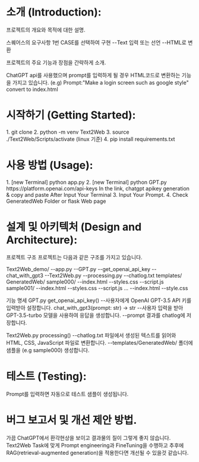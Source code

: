 <h1>소개 (Introduction):</h1>

  <p> 프로젝트의 개요와 목적에 대한 설명.</p>
    스퀘어스의 요구사항 1번 CASE를 선택하여 구현
      --Text 입력 또는 선언
      --HTML로 변환
  
  <p>프로젝트의 주요 기능과 장점을 간략하게 소개.</p>
    ChatGPT api를 사용했으며 prompt를 입력하게 될 경우 HTML코드로 변환하는 기능을 가지고 있습니다.
    (e.g) Prompt:"Make a login screen such as google style" convert to index.html 
  
<h1>시작하기 (Getting Started):</h1>
  1. git clone
  2. python -m venv Text2Web
  3. source ./Text2Web/Scripts/activate   (linux 기준)
  4. pip install requirements.txt
  
<h1> 사용 방법 (Usage): </h1>
  1. [new Terminal] python app.py
  2. [new Terminal] python GPT.py
     <a>https://platform.openai.com/api-keys</a>
     In the link, chatgpt apikey generation & copy and paste
     After Input Your Terminal
  3. Input Your Prompt.
  4. Check GeneratedWeb Folder or flask Web page 
<h1> 설계 및 아키텍처 (Design and Architecture):</h1>
  프로젝트 구조
  프로젝트는 다음과 같은 구조를 가지고 있습니다.

  Text2Web_demo/
    --app.py
    --GPT.py
      --get_openai_api_key
      --chat_with_gpt3
    --Text2Web.py
      --processing.py
    --chatlog.txt
    templates/
      GeneratedWeb/
        sample000/
          --index.html
          --styles.css
          --script.js
        sample001/
          --index.html
          --styles.css
          --script.js
        ...
      --index.html
      --style.css
 
기능 명세
  GPT.py
    get_openai_api_key()
      --사용자에게 OpenAI GPT-3.5 API 키를 입력받아 설정합니다.
    chat_with_gpt3(prompt: str) -> str
      --사용자 입력을 받아 GPT-3.5-turbo 모델을 사용하여 응답을 생성합니다.
      --prompt 결과를 chatlog에 저장합니다.
    
  Text2Web.py
    processing()
      --chatlog.txt 파일에서 생성된 텍스트를 읽어와 HTML, CSS, JavaScript 파일로 변환합니다.
      --templates/GeneratedWeb/ 폴더에 샘플을 (e.g sample000) 생성합니다.
  
<h1> 테스트 (Testing): </h1>
  Prompt를 입력하면 자동으로 테스트 샘플이 생성됩니다.
  
<h1> 버그 보고서 및 개선 제안 방법.</h1>
가끔 ChatGPT에서 환각현상을 보이고 결과물의 질이 그렇게 좋지 않습니다.
Text2Web Task에 맞게 Prompt engineering과 FineTuning을 수행하고 추후에 RAG(retrieval-augmented generation)을 적용한다면 개선될 수 있을것 같습니다.
